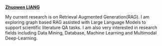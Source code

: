 <a href="https://setonliang.github.io/">**Zhuowen LIANG**</a>

My current research is on Retrieval Augmented Generation(RAG). I am exploring graph based RAG assisted with Large Language Models to support scientific literature QA tasks. I am also very interested in research fields including Data Mining, Database, Machine Learning and Multimodal Deep-Learning.
